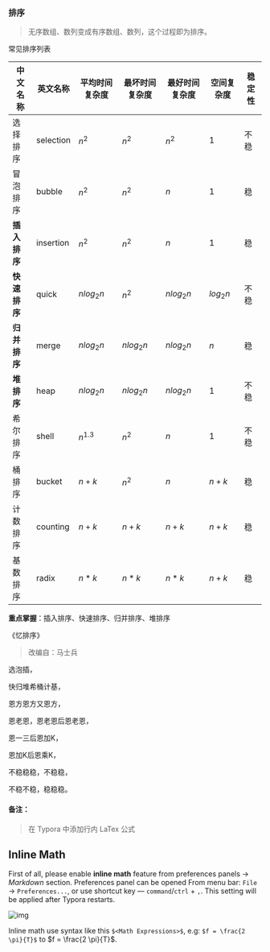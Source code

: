 ### 排序

> 无序数组、数列变成有序数组、数列，这个过程即为排序。

常见排序列表

| 中文名称     | 英文名称  | 平均时间复杂度 | 最坏时间复杂度 | 最好时间复杂度 | 空间复杂度 | 稳定性 |
| ------------ | --------- | -------------- | -------------- | -------------- | ---------- | ------ |
| 选择排序     | selection | $n^2$          | $n^2$          | $n^2$          | $1$        | 不稳   |
| 冒泡排序     | bubble    | $n^2$          | $n^2$          | $n$            | $1$        | 稳     |
| **插入排序** | insertion | $n^2$          | $n^2$          | $n$            | $1$        | 稳     |
| **快速排序** | quick     | $nlog_2n$      | $n^2$          | $nlog_2n$      | $log_2n$   | 不稳   |
| **归并排序** | merge     | $nlog_2n$      | $nlog_2n$      | $nlog_2n$      | $n$        | 稳     |
| **堆排序**   | heap      | $nlog_2n$      | $nlog_2n$      | $nlog_2n$      | $1$        | 不稳   |
| 希尔排序     | shell     | $n^{1.3}$      | $n^2$          | $n$            | $1$        | 不稳   |
| 桶排序       | bucket    | $n+k$          | $n^2$          | $n$            | $n+k$      | 稳     |
| 计数排序     | counting  | $n+k$          | $n+k$          | $n+k$          | $n+k$      | 稳     |
| 基数排序     | radix     | $n*k$          | $n*k$          | $n*k$          | $n+k$      | 稳     |

**重点掌握**：插入排序、快速排序、归并排序、堆排序



《忆排序》

> 改编自：马士兵

选泡插，

快归堆希桶计基，

恩方恩方又恩方，

恩老恩，恩老恩后恩老恩，

恩一三后恩加K，

恩加K后恩乘K，

不稳稳稳，不稳稳，

不稳不稳，稳稳稳。





#### 备注：

> 在 Typora 中添加行内 LaTex 公式

## Inline Math

First of all, please enable **inline math** feature from preferences panels -> *Markdown* section. Preferences panel can be opened From menu bar: `File` -> `Preferences...`, or use shortcut key — `command`/`ctrl` + `,`. This setting will be applied after Typora restarts.

![img](https://support.typora.io/media/math/Snip20180818_2.png)

Inline math use syntax like this `$<Math Expressions>$`, e.g: `$f = \frac{2 \pi}{T}$`  to $f = \frac{2 \pi}{T}$.

